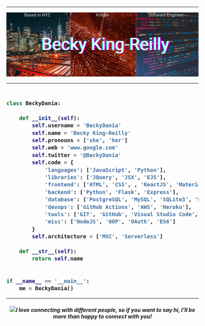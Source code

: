 -----------
![bkr personal graphic banner](https://github.com/BeckyDania/BeckyDania/blob/bb0fe866a6b951d348fcabffbf0f1865ae33d9a4/Based%20in%20NYC%20(1).png)

-----------
<h3>
    
```python

class BeckyDania:

    def __init__(self):
        self.username = 'BeckyDania'
        self.name = 'Becky King-Reilly'
        self.pronouns = ['she', 'her']
        self.web = 'www.google.com'
        self.twitter = '@BeckyDania'
        self.code = {
            'languages': ['JavaScript', 'Python'],
            'libraries': ['JQuery', 'JSX', 'EJS'],
            'frontend': ['HTML', 'CSS', , 'ReactJS', 'Material UI', 'Boostrap'],
            'backend': ['Python', 'Flask', 'Express'],
            'database': ['PostgreSQL', 'MySQL', 'SQLite3', 'Mongo DB', 'Peewee', 'API'],
            'devops': ['GitHub Actions', 'AWS', 'Heroku'],
            'tools': ['GIT', 'GitHub', 'Visual Studio Code', 'Postman', 'Chrome', 'Trello'],
            'misc': ['NodeJS', 'OOP', 'OAuth', 'ES6']
        }
        self.architecture = ['MVC', 'Serverless']

    def __str__(self):
        return self.name


if __name__ == '__main__':
    me = BeckyDania()

```
-----------
</h3>
<h4 align="center">
<img src="https://media.giphy.com/media/LnQjpWaON8nhr21vNW/giphy.gif" width="40"><em><b>I love connecting with different people, so if you want to say hi, I'll be more than happy to connect with you!</b></em>
</h4>


